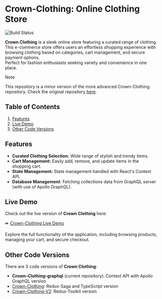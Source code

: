 # Crown-Clothing: Online Clothing Store

![Build Status](https://img.shields.io/badge/status-online-brightgreen)

**Crown Clothing** is a sleek online store featuring a curated range of clothing.\
This e-commerce store offers users an effortless shopping experience with browsing clothing based on categories, cart management, and secure payment options.\
Perfect for fashion enthusiasts seeking variety and convenience in one place.

> [!NOTE]
> This repository is a minor version of the more advanced Crown-Clothing repository. Check the original repository [here](https://github.com/RadosavPanic/Crown-Clothing).

## **Table of Contents**

1. [Features](#features)
2. [Live Demo](#live-demo)
3. [Other Code Versions](#other-code-versions)

## **Features**

- **Curated Clothing Selection:** Wide range of stylish and trendy items.
- **Cart Management:** Easily add, remove, and update items in the shopping cart.
- **State Management:** State management handled with React's Context API.
- **Database Management**: Fetching collections data from GraphQL server (with use of Apollo GraphQL).

## **Live Demo**

Check out the live version of **Crown Clothing** here:

⏩ [Crown-Clothing Live Demo](https://crownclothing-onsite.netlify.app)

Explore the full functionality of the application, including browsing products, managing your cart, and secure checkout.

## **Other Code Versions**

There are 3 code versions of **Crown Clothing**:

- **Crown-Clothing-graphql** (current repository): Context API with Apollo GraphQL version
- [Crown-Clothing](https://github.com/RadosavPanic/Crown-Clothing): Redux-Saga and TypeScript version
- [Crown-Clothing-V2](https://github.com/RadosavPanic/Crown-Clothing-V2): Redux-Toolkit version
